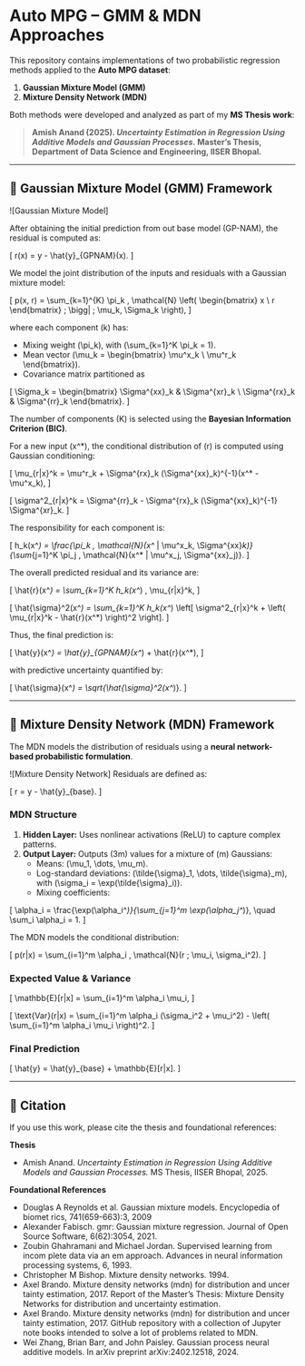 # Auto MPG – GMM & MDN Approaches  

This repository contains implementations of two probabilistic regression methods applied to the **Auto MPG dataset**:  

1. **Gaussian Mixture Model (GMM)**  
2. **Mixture Density Network (MDN)**  

Both methods were developed and analyzed as part of my **MS Thesis work**:  

> **Amish Anand (2025). _Uncertainty Estimation in Regression Using Additive Models and Gaussian Processes._ Master’s Thesis, Department of Data Science and Engineering, IISER Bhopal.**

---

## 📌 Gaussian Mixture Model (GMM) Framework  



![Gaussian Mixture Model] 

After obtaining the initial prediction from out base model (GP-NAM), the residual is computed as:  

\[
r(x) = y - \hat{y}_{GPNAM}(x).
\]

We model the joint distribution of the inputs and residuals with a Gaussian mixture model:  

\[
p(x, r) = \sum_{k=1}^{K} \pi_k \, \mathcal{N} \left( 
\begin{bmatrix}
x \\
r
\end{bmatrix}
\; \bigg| \; \mu_k, \Sigma_k
\right),
\]

where each component \(k\) has:  

- Mixing weight \(\pi_k\), with \(\sum_{k=1}^K \pi_k = 1\).  
- Mean vector \(\mu_k = \begin{bmatrix} \mu^x_k \\ \mu^r_k \end{bmatrix}\).  
- Covariance matrix partitioned as  

\[
\Sigma_k =
\begin{bmatrix}
\Sigma^{xx}_k & \Sigma^{xr}_k \\
\Sigma^{rx}_k & \Sigma^{rr}_k
\end{bmatrix}.
\]

The number of components \(K\) is selected using the **Bayesian Information Criterion (BIC)**.  

For a new input \(x^*\), the conditional distribution of \(r\) is computed using Gaussian conditioning:  

\[
\mu_{r|x}^k = \mu^r_k + \Sigma^{rx}_k (\Sigma^{xx}_k)^{-1}(x^* - \mu^x_k),
\]

\[
\sigma^2_{r|x}^k = \Sigma^{rr}_k - \Sigma^{rx}_k (\Sigma^{xx}_k)^{-1} \Sigma^{xr}_k.
\]

The responsibility for each component is:  

\[
h_k(x^*) = \frac{\pi_k \, \mathcal{N}(x^* | \mu^x_k, \Sigma^{xx}_k)}{\sum_{j=1}^K \pi_j \, \mathcal{N}(x^* | \mu^x_j, \Sigma^{xx}_j)}.
\]

The overall predicted residual and its variance are:  

\[
\hat{r}(x^*) = \sum_{k=1}^K h_k(x^*) \, \mu_{r|x}^k,
\]

\[
\hat{\sigma}^2(x^*) = \sum_{k=1}^K h_k(x^*) \left[ \sigma^2_{r|x}^k + \left( \mu_{r|x}^k - \hat{r}(x^*) \right)^2 \right].
\]

Thus, the final prediction is:  

\[
\hat{y}(x^*) = \hat{y}_{GPNAM}(x^*) + \hat{r}(x^*),
\]

with predictive uncertainty quantified by:  

\[
\hat{\sigma}(x^*) = \sqrt{\hat{\sigma}^2(x^*)}.
\]

---

## 📌 Mixture Density Network (MDN) Framework  

The MDN models the distribution of residuals using a **neural network-based probabilistic formulation**.  

![Mixture Density Network]
Residuals are defined as:  

\[
r = y - \hat{y}_{base}.
\]

### MDN Structure  

1. **Hidden Layer:** Uses nonlinear activations (ReLU) to capture complex patterns.  
2. **Output Layer:** Outputs \(3m\) values for a mixture of \(m\) Gaussians:  
   - Means: \(\mu_1, \dots, \mu_m\).  
   - Log-standard deviations: \(\tilde{\sigma}_1, \dots, \tilde{\sigma}_m\), with \(\sigma_i = \exp(\tilde{\sigma}_i)\).  
   - Mixing coefficients:  

\[
\alpha_i = \frac{\exp(\alpha_i^*)}{\sum_{j=1}^m \exp(\alpha_j^*)}, \quad \sum_i \alpha_i = 1.
\]

The MDN models the conditional distribution:  

\[
p(r|x) = \sum_{i=1}^m \alpha_i \, \mathcal{N}(r ; \mu_i, \sigma_i^2).
\]

### Expected Value & Variance  

\[
\mathbb{E}[r|x] = \sum_{i=1}^m \alpha_i \mu_i,
\]

\[
\text{Var}(r|x) = \sum_{i=1}^m \alpha_i (\sigma_i^2 + \mu_i^2) - \left( \sum_{i=1}^m \alpha_i \mu_i \right)^2.
\]

### Final Prediction  

\[
\hat{y} = \hat{y}_{base} + \mathbb{E}[r|x].
\]

---

## 📖 Citation  

If you use this work, please cite the thesis and foundational references:  

**Thesis**  
- Amish Anand. *Uncertainty Estimation in Regression Using Additive Models and Gaussian Processes.* MS Thesis, IISER Bhopal, 2025.  

**Foundational References**  

-  Douglas A Reynolds et al. Gaussian mixture models. Encyclopedia of biomet
rics, 741(659-663):3, 2009
- Alexander Fabisch. gmr: Gaussian mixture regression. Journal of Open Source
 Software, 6(62):3054, 2021.
-  Zoubin Ghahramani and Michael Jordan. Supervised learning from incom
plete data via an em approach. Advances in neural information processing
 systems, 6, 1993.
- Christopher M Bishop. Mixture density networks. 1994.
- Axel Brando. Mixture density networks (mdn) for distribution and uncer
tainty estimation, 2017. Report of the Master’s Thesis: Mixture Density
 Networks for distribution and uncertainty estimation.
- Axel Brando. Mixture density networks (mdn) for distribution and uncer
tainty estimation, 2017. GitHub repository with a collection of Jupyter note
books intended to solve a lot of problems related to MDN.
- Wei Zhang, Brian Barr, and John Paisley. Gaussian process neural additive
 models. In arXiv preprint arXiv:2402.12518, 2024.


